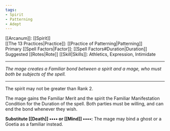 ```yaml
---
tags:
- Spirit
- Patterning
- Adept
---
```


[[Arcanum]]: [[Spirit]]\
[[The 13 Practices|Practice]]: [[Practice of Patterning|Patterning]]\
Primary [[Spell Factors|Factor]]: [[Spell Factors#Duration|Duration]]\
Suggested [[Rotes|Rote]] [[Skill|Skills]]: Athletics, Expression, Intimidate

---

_The mage creates a Familiar bond between a spirit and a mage, who must both be subjects of the spell._

---

The spirit may not be greater than Rank 2.

The mage gains the Familiar Merit and the spirit the Familiar Manifestation Condition for the Duration of the spell. Both parties must be willing, and can end the bond whenever they wish.

**Substitute [[Death]] •••• or [[Mind]] ••••:** The mage may bind a ghost or a Goetia as a familiar instead.